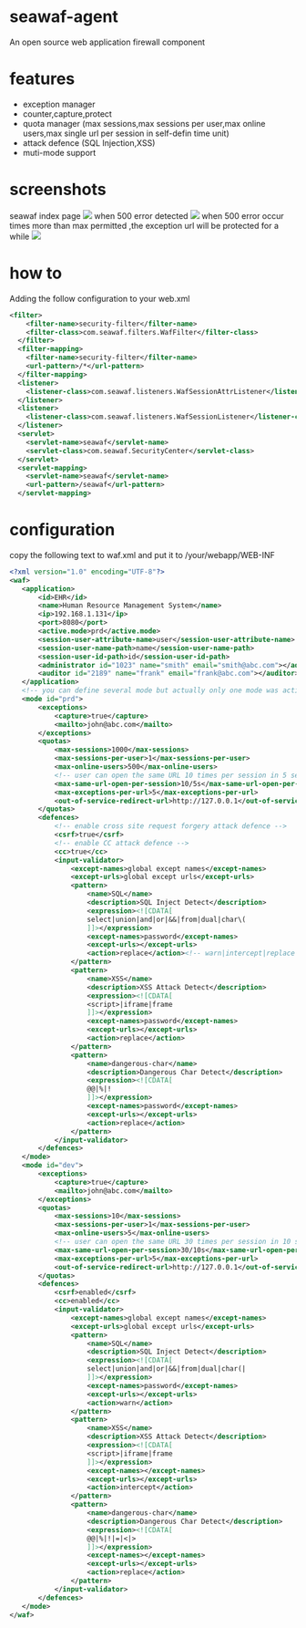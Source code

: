 # seawaf-agent
An open source web application firewall component
# features
* exception manager 
*  counter,capture,protect
* quota manager (max sessions,max sessions per user,max online users,max single url per session in self-defin time unit)
* attack defence (SQL Injection,XSS)
* muti-mode support
# screenshots
seawaf index page
![](https://github.com/zhuinfo/seawaf-agent/blob/master/seawaf-agent/images/index.png)
when 500 error detected
![](https://github.com/zhuinfo/seawaf-agent/blob/master/seawaf-agent/images/exceptions.png)
when 500 error occur times more than max permitted ,the exception url will be protected for a while
![](https://github.com/zhuinfo/seawaf-agent/blob/master/seawaf-agent/images/protected.png)
# how to
Adding the follow configuration to your web.xml
```xml
<filter>
  	<filter-name>security-filter</filter-name>
  	<filter-class>com.seawaf.filters.WafFilter</filter-class>
  </filter>
  <filter-mapping>
  	<filter-name>security-filter</filter-name>
  	<url-pattern>/*</url-pattern>
  </filter-mapping>
  <listener>
  	<listener-class>com.seawaf.listeners.WafSessionAttrListener</listener-class>
  </listener>
  <listener>
  	<listener-class>com.seawaf.listeners.WafSessionListener</listener-class>
  </listener>
  <servlet>
  	<servlet-name>seawaf</servlet-name>
  	<servlet-class>com.seawaf.SecurityCenter</servlet-class>
  </servlet>
  <servlet-mapping>
  	<servlet-name>seawaf</servlet-name>
  	<url-pattern>/seawaf</url-pattern>
  </servlet-mapping>
 ```
 # configuration
 copy the following text to waf.xml and put it to /your/webapp/WEB-INF
 ```xml
<?xml version="1.0" encoding="UTF-8"?>
<waf>
	<application>
		<id>EHR</id>
		<name>Human Resource Management System</name>
		<ip>192.168.1.131</ip>
		<port>8080</port>
		<active.mode>prd</active.mode>
		<session-user-attribute-name>user</session-user-attribute-name>
		<session-user-name-path>name</session-user-name-path>
		<session-user-id-path>id</session-user-id-path>
		<administrator id="1023" name="smith" email="smith@abc.com"></administrator>
		<auditor id="2189" name="frank" email="frank@abc.com"></auditor>
	</application>
	<!-- you can define several mode but actually only one mode was activated -->
	<mode id="prd">
		<exceptions>
			<capture>true</capture>
			<mailto>john@abc.com</mailto>
		</exceptions>
		<quotas>
			<max-sessions>1000</max-sessions>
			<max-sessions-per-user>1</max-sessions-per-user>
			<max-online-users>500</max-online-users>
			<!-- user can open the same URL 10 times per session in 5 seconds,the default time unit is second-->
			<max-same-url-open-per-session>10/5s</max-same-url-open-per-session>
			<max-exceptions-per-url>5</max-exceptions-per-url>
			<out-of-service-redirect-url>http://127.0.0.1</out-of-service-redirect-url>
		</quotas>
		<defences>
			<!-- enable cross site request forgery attack defence -->
			<csrf>true</csrf>
			<!-- enable CC attack defence -->
			<cc>true</cc>
			<input-validator>
				<except-names>global except names</except-names>
				<except-urls>global except urls</except-urls>
				<pattern>
					<name>SQL</name>
					<description>SQL Inject Detect</description>
					<expression><![CDATA[
					select|union|and|or|&&|from|dual|char\(
					]]></expression>
					<except-names>password</except-names>
					<except-urls></except-urls>
					<action>replace</action><!-- warn|intercept|replace -->
				</pattern>
				<pattern>
					<name>XSS</name>
					<description>XSS Attack Detect</description>
					<expression><![CDATA[
					<script>|iframe|frame
					]]></expression>
					<except-names>password</except-names>
					<except-urls></except-urls>
					<action>replace</action>
				</pattern>
				<pattern>
					<name>dangerous-char</name>
					<description>Dangerous Char Detect</description>
					<expression><![CDATA[
					@@|%|!
					]]></expression>
					<except-names>password</except-names>
					<except-urls></except-urls>
					<action>replace</action>
				</pattern>
			</input-validator>
		</defences>
	</mode>
	<mode id="dev">
		<exceptions>
			<capture>true</capture>
			<mailto>john@abc.com</mailto>
		</exceptions>
		<quotas>
			<max-sessions>10</max-sessions>
			<max-sessions-per-user>1</max-sessions-per-user>
			<max-online-users>5</max-online-users>
			<!-- user can open the same URL 30 times per session in 10 seconds,the default time unit is second-->
			<max-same-url-open-per-session>30/10s</max-same-url-open-per-session>
			<max-exceptions-per-url>5</max-exceptions-per-url>
			<out-of-service-redirect-url>http://127.0.0.1</out-of-service-redirect-url>
		</quotas>
		<defences>
			<csrf>enabled</csrf>
			<cc>enabled</cc>
			<input-validator>
				<except-names>global except names</except-names>
				<except-urls>global except urls</except-urls>
				<pattern>
					<name>SQL</name>
					<description>SQL Inject Detect</description>
					<expression><![CDATA[
					select|union|and|or|&&|from|dual|char(|
					]]></expression>
					<except-names>password</except-names>
					<except-urls></except-urls>
					<action>warn</action>
				</pattern>
				<pattern>
					<name>XSS</name>
					<description>XSS Attack Detect</description>
					<expression><![CDATA[
					<script>|iframe|frame
					]]></expression>
					<except-names></except-names>
					<except-urls></except-urls>
					<action>intercept</action>
				</pattern>
				<pattern>
					<name>dangerous-char</name>
					<description>Dangerous Char Detect</description>
					<expression><![CDATA[
					@@|%|!|=|<|>
					]]></expression>
					<except-names></except-names>
					<except-urls></except-urls>
					<action>replace</action>
				</pattern>
			</input-validator>
		</defences>
	</mode>
</waf>
```
